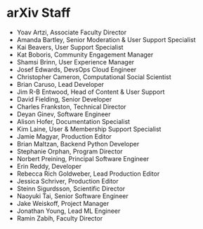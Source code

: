 # arXiv Staff

- Yoav Artzi, Associate Faculty Director
- Amanda Bartley, Senior Moderation & User Support Specialist
- Kai Beavers, User Support Specialist
- Kat Boboris, Community Engagement Manager
- Shamsi Brinn, User Experience Manager
- Josef Edwards, DevsOps Cloud Engineer 
- Christopher Cameron, Computational Social Scientist
- Brian Caruso, Lead Developer
- Jim R-B Entwood, Head of Content & User Support
- David Fielding, Senior Developer
- Charles Frankston, Technical Director
- Deyan Ginev, Software Engineer
- Alison Hofer, Documentation Specialist
- Kim Laine, User & Membership Support Specialist
- Jamie Magyar, Production Editor
- Brian Maltzan, Backend Python Developer
- Stephanie Orphan, Program Director
- Norbert Preining, Principal Software Engineer
- Erin Reddy, Developer
- Rebecca Rich Goldweber, Lead Production Editor
- Jessica Schriver, Production Editor
- Steinn Sigurdsson, Scientific Director
- Naoyuki Tai, Senior Software Engineer
- Jake Weiskoff, Project Manager
- Jonathan Young, Lead ML Engineer
- Ramin Zabih, Faculty Director
